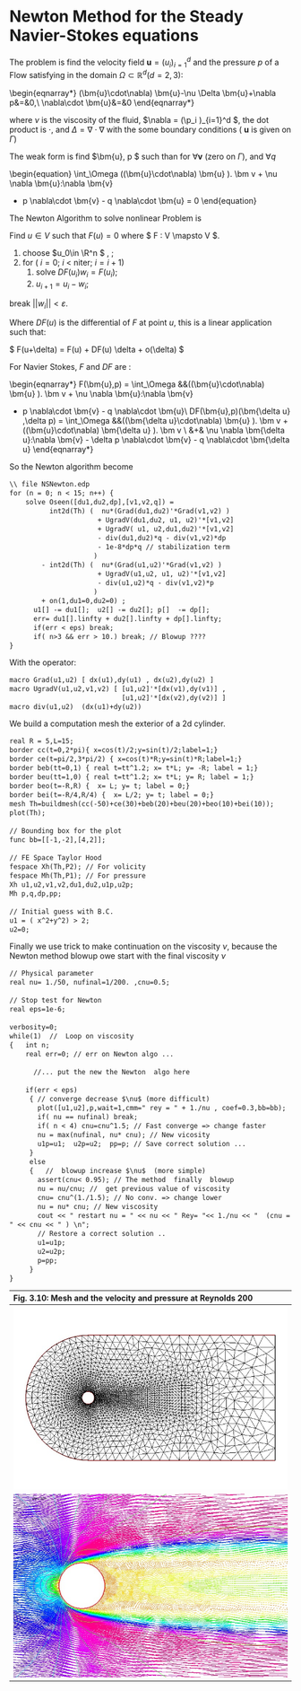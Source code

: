# Newton Method for the Steady Navier-Stokes equations

The problem is find the velocity field $\bm{u}=(u_i)_{i=1}^d$ and the pressure $p$ of a Flow  satisfying in the domain $\Omega \subset  \mathbb{R}^d (d=2,3)$:

\begin{eqnarray*}
  (\bm{u}\cdot\nabla) \bm{u}-\nu \Delta \bm{u}+\nabla p&=&0,\\ \nabla\cdot \bm{u}&=&0
\end{eqnarray*}

where $\nu$ is the viscosity of the fluid, $\nabla = (\p_i )_{i=1}^d $, the dot product is $\cdot$, and  $\Delta = \nabla\cdot\nabla$
with the some boundary conditions ( $\bm{u}$ is  given on $\Gamma$)

The weak form is 
find $\bm{u}, p $ such than for $\forall \bm{v}$ (zero on $\Gamma$), and $\forall  q$ 

\begin{equation}
  \int_\Omega  ((\bm{u}\cdot\nabla) \bm{u} ). \bm v + \nu \nabla \bm{u}:\nabla \bm{v} 
  - p \nabla\cdot \bm{v} - q \nabla\cdot \bm{u} = 0 
\end{equation}

The Newton Algorithm to solve nonlinear Problem is

Find  $u\in  V$ such that $F(u)=0$ where 
$ F : V \mapsto V $. 

1. choose $u_0\in \R^n $ , ;
2. for ( $i =0$; $i$ < niter; $i = i+1$) 
	1. solve $DF(u_i) w_i =  F(u_i)$;
	2. $u_{i+1} = u_i - w_i$;  

break  $|| w_i|| < \varepsilon$.


Where $DF(u)$ is the differential of $F$ at point  $u$, this is a linear application such that:

$
  F(u+\delta) = F(u) + DF(u) \delta + o(\delta) 
$

For Navier Stokes, $F$ and $DF$ are  :

\begin{eqnarray*}
F(\bm{u},p) =  \int_\Omega  &&((\bm{u}\cdot\nabla) \bm{u} ). \bm v + \nu \nabla \bm{u}:\nabla \bm{v} 
  - p \nabla\cdot \bm{v} - q \nabla\cdot \bm{u}\\
DF(\bm{u},p)(\bm{\delta u} ,\delta p)  =  \int_\Omega  &&((\bm{\delta u}\cdot\nabla) \bm{u} ). \bm v + ((\bm{u}\cdot\nabla) \bm{\delta u} ). \bm v \\
 &+& \nu \nabla \bm{\delta u}:\nabla \bm{v}  - \delta p \nabla\cdot \bm{v} - q \nabla\cdot \bm{\delta u}
\end{eqnarray*}

So the Newton algorithm become   
```freefem
\\ file NSNewton.edp 
for (n = 0; n < 15; n++) {
	solve Oseen([du1,du2,dp],[v1,v2,q]) =
          int2d(Th) (  nu*(Grad(du1,du2)'*Grad(v1,v2) )
                      + UgradV(du1,du2, u1, u2)'*[v1,v2]
                      + UgradV( u1, u2,du1,du2)'*[v1,v2]
                      - div(du1,du2)*q - div(v1,v2)*dp 
                      - 1e-8*dp*q // stabilization term 
                     )
        - int2d(Th) (  nu*(Grad(u1,u2)'*Grad(v1,v2) )
                      + UgradV(u1,u2, u1, u2)'*[v1,v2]
                      - div(u1,u2)*q - div(v1,v2)*p 
                     )
        + on(1,du1=0,du2=0) ;
      u1[] -= du1[];  u2[] -= du2[]; p[]  -= dp[];
      err= du1[].linfty + du2[].linfty + dp[].linfty;        
      if(err < eps) break;    
      if( n>3 && err > 10.) break; // Blowup ????
}
```


With the  operator: 

```freefem
macro Grad(u1,u2) [ dx(u1),dy(u1) , dx(u2),dy(u2) ]
macro UgradV(u1,u2,v1,v2) [ [u1,u2]'*[dx(v1),dy(v1)] ,
                            [u1,u2]'*[dx(v2),dy(v2)] ]
macro div(u1,u2)  (dx(u1)+dy(u2))
```

We build a computation mesh the exterior of a 2d cylinder. 

```freefem
real R = 5,L=15;
border cc(t=0,2*pi){ x=cos(t)/2;y=sin(t)/2;label=1;}
border ce(t=pi/2,3*pi/2) { x=cos(t)*R;y=sin(t)*R;label=1;}
border beb(tt=0,1) { real t=tt^1.2; x= t*L; y= -R; label = 1;}
border beu(tt=1,0) { real t=tt^1.2; x= t*L; y= R; label = 1;}
border beo(t=-R,R) {  x= L; y= t; label = 0;}
border bei(t=-R/4,R/4) {  x= L/2; y= t; label = 0;}
mesh Th=buildmesh(cc(-50)+ce(30)+beb(20)+beu(20)+beo(10)+bei(10));
plot(Th);

// Bounding box for the plot
func bb=[[-1,-2],[4,2]];

// FE Space Taylor Hood
fespace Xh(Th,P2); // For volicity 
fespace Mh(Th,P1); // For pressure 
Xh u1,u2,v1,v2,du1,du2,u1p,u2p;
Mh p,q,dp,pp;

// Initial guess with B.C. 
u1 = ( x^2+y^2) > 2;
u2=0;
```

Finally we use  trick to make continuation on the viscosity $\nu$, because the Newton method blowup 
owe start with the final viscosity $\nu$

```freefem
// Physical parameter
real nu= 1./50, nufinal=1/200. ,cnu=0.5;

// Stop test for Newton
real eps=1e-6;

verbosity=0;
while(1)  //  Loop on viscosity
{   int n;
    real err=0; // err on Newton algo ... 
    
      //... put the new the Newton  algo here
        
	if(err < eps)                                                               
	 { // converge decrease $\nu$ (more difficult)                                                                                                                           
	   plot([u1,u2],p,wait=1,cmm=" rey = " + 1./nu , coef=0.3,bb=bb);                                                           
	   if( nu == nufinal) break;                                                                                                
	   if( n < 4) cnu=cnu^1.5; // Fast converge => change faster                                                                
	   nu = max(nufinal, nu* cnu); // New vicosity                                                                              
	   u1p=u1;  u2p=u2;  pp=p; // Save correct solution ...                                                                    
	 }                                                                                                                          
	 else 
	 {   //  blowup increase $\nu$  (more simple)                                                                         
	   assert(cnu< 0.95); // The method  finally  blowup                                                                                               
	   nu = nu/cnu; //  get previous value of viscosity                                                                         
	   cnu= cnu^(1./1.5); // No conv. => change lower                                                                           
	   nu = nu* cnu; // New viscosity                                                                                           
	   cout << " restart nu = " << nu << " Rey= "<< 1./nu << "  (cnu = " << cnu << " ) \n";                                     
	   // Restore a correct solution ..                                                                                           
	   u1=u1p;                                                                                                                  
	   u2=u2p;                                                                                                                  
	   p=pp;                                                                                                                    
	 }     
}        
```

|Fig. 3.10: Mesh and the velocity and pressure at Reynolds 200|
|:----|
|![NSNewtonTh](images/NSNewtonTh.jpg)|
|![NSNewtonUP](images/NSNewtonUP.jpg)|

